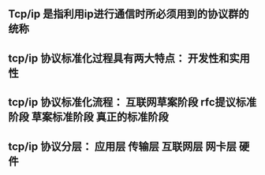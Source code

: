   
  ## Tcp/ip 是指利用ip进行通信时所必须用到的协议群的统称
  ## tcp/ip 协议标准化过程具有两大特点： 开发性和实用性
  ## tcp/ip 协议标准化流程： 互联网草案阶段 rfc提议标准阶段 草案标准阶段  真正的标准阶段

  ## tcp/ip 协议分层：  应用层  传输层 互联网层 网卡层 硬件
  